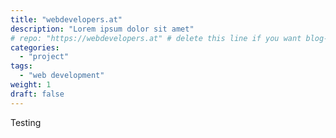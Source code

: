 ```yaml
---
title: "webdevelopers.at"
description: "Lorem ipsum dolor sit amet"
# repo: "https://webdevelopers.at" # delete this line if you want blog-like posts for projects
categories:
  - "project"
tags: 
  - "web development"
weight: 1
draft: false
---
```

Testing